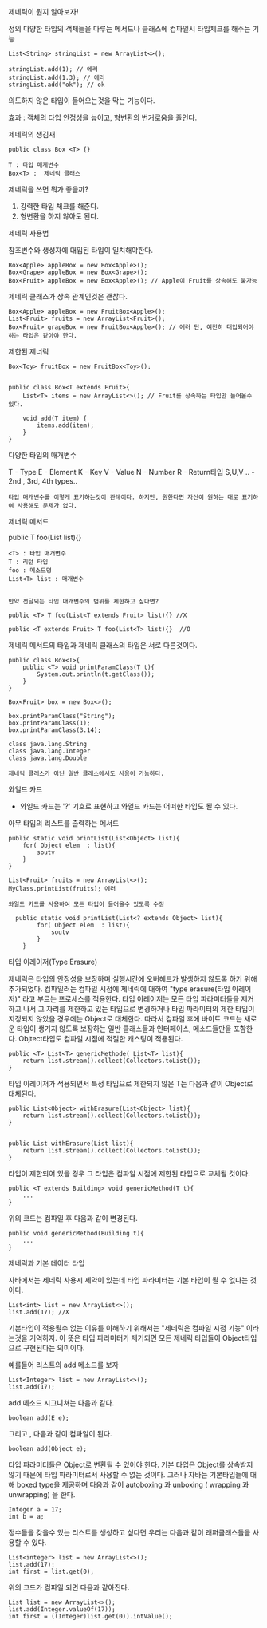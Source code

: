 제네릭이 뭔지 알아보자!

정의 다양한 타입의 객체들을 다루는 메서드나 클래스에 컴파일시 타입체크를 해주는 기능

    List<String> stringList = new ArrayList<>();

    stringList.add(1); // 에러
    stringList.add(1.3); // 에러
    stringList.add("ok"); // ok

의도하지 않은 타입이 들어오는것을 막는 기능이다.

효과 : 객체의 타입 안정성을 높이고, 형변환의 번거로움을 줄인다.

제네릭의 생김새
    
    public class Box <T> {}

    T : 타입 매게변수
    Box<T> :  제네릭 클래스


제네릭을 쓰면 뭐가 좋을까?

1. 강력한 타입 체크를 해준다.
2. 형변환을 하지 않아도 된다.


제네릭 사용법

참조변수와 생성자에 대입된 타입이 일치해야한다.

    Box<Apple> appleBox = new Box<Apple>();
    Box<Grape> appleBox = new Box<Grape>();
    Box<Fruit> appleBox = new Box<Apple>(); // Apple이 Fruit를 상속해도 불가능
  
제네릭 클래스가 상속 관계인것은 괜찮다.

    Box<Apple> appleBox = new FruitBox<Apple>();
    List<Fruit> fruits = new ArrayList<Fruit>();
    Box<Fruit> grapeBox = new FruitBox<Apple>(); // 에러 단, 여전히 대입되어야 하는 타입은 같아야 한다.
    
제한된 제너릭

    Box<Toy> fruitBox = new FruitBox<Toy>();


    public class Box<T extends Fruit>{
        List<T> items = new ArrayList<>(); // Fruit를 상속하는 타입만 들어올수 있다.
        
        void add(T item) {
            items.add(item);
        }
    }
    
    
다양한 타입의 매개변수


T - Type
E - Element
K - Key
V - Value
N - Number
R - Return타입
S,U,V .. - 2nd , 3rd, 4th types..

    타입 매개변수를 이렇게 표기하는것이 관례이다. 하지만, 원한다면 자신이 원하는 대로 표기하여 사용해도 문제가 없다.
    
제너릭 메서드

public <T> T foo(List<T> list){}

    <T> : 타입 매개변수
    T : 리턴 타입
    foo : 메소드명
    List<T> list : 매개변수
    
    
    만약 전달되는 타입 매개변수의 범위를 제한하고 싶다면?
    
    public <T> T foo(List<T extends Fruit> list){} //X
    
    public <T extends Fruit> T foo(List<T> list){}  //O

제네릭 메서드의 타입과 제네릭 클래스의 타입은 서로 다른것이다.

    public class Box<T>{
        public <T> void printParamClass(T t){
            System.out.println(t.getClass());
        }
    }
    
    Box<Fruit> box = new Box<>();
    
    box.printParamClass("String");
    box.printParamClass(1);
    box.printParamClass(3.14);
    
    class java.lang.String
    class java.lang.Integer
    class java.lang.Double
    
    제네릭 클래스가 아닌 일반 클래스에서도 사용이 가능하다.
    
와일드 카드

- 와일드 카드는 '?' 기호로 표현하고 와일드 카드는 어떠한 타입도 될 수 있다.

아무 타입의 리스트를 출력하는 메서드

    public static void printList(List<Object> list){
        for( Object elem  : list){
            soutv
        }
    } 
    
    List<Fruit> fruits = new ArrayList<>();
    MyClass.printList(fruits); 에러
    
    와일드 카드를 사용하여 모든 타입이 들어올수 있도록 수정
    
      public static void printList(List<? extends Object> list){
            for( Object elem  : list){
                soutv
            }
        } 
        
타입 이레이저(Type Erasure)

제네릭은 타입의 안정성을 보장하며 실행시간에 오버헤드가 발생하지 않도록 하기 위해 추가되었다.
컴파일러는 컴파일 시점에 제네릭에 대하여 "type erasure(타입 이레이저)" 라고 부르는 프로세스를 적용한다.
타입 이레이저는 모든 타입 파라미터들을 제거하고 나서 그 자리를 제한하고 있는 타입으로 변경하거나 타입 파라미터의 제한 타입이
지정되지 않았을 경우에는 Object로 대체한다. 따라서 컴파일 후에 바이트 코드는 새로운 타입이 생기지 않도록 보장하는 
일반 클래스들과 인터페이스, 메소드들만을 포함한다. Objtect타입도 컴파일 시점에 적절한 캐스팅이 적용된다.


    public <T> List<T> genericMethode( List<T> list){
        return list.stream().collect(Collectors.toList());
    }
    
타입 이레이저가 적용되면서 특정 타입으로 제한되지 않은 T는 다음과 같이 Object로 대체된다.
    
    public List<Object> withErasure(List<Object> list){
        return list.stream().collect(Collectors.toList());
    }
    
    
    public List withErasure(List list){
        return list.stream().collect(Collectors.toList());
    }
    
타입이 제한되어 있을 경우 그 타입은 컴파일 시점에 제한된 타입으로 교체될 것이다.

    public <T extends Building> void genericMethod(T t){
        ...
    }
    
위의 코드는 컴파일 후 다음과 같이 변경된다.

    public void genericMethod(Building t){
        ...
    }
    
제네릭과 기본 데이터 타입

자바에서는 제네릭 사용시 제약이 있는데 타입 파라미터는 기본 타입이 될 수 없다는 것이다.

    List<int> list = new ArrayList<>();
    list.add(17); //X
    
    
기본타입이 적용될수 없는 이유를 이해하기 위해서는 "제네릭은 컴파일 시점 기능" 이라는것을 기억하자.
이 뜻은 타입 파라미터가 제거되면 모든 제네릭 타입들이 Object타입으로 구현된다는 의미이다.

예를들어 리스트의 add 메소드를 보자

    List<Integer> list = new ArrayList<>();
    list.add(17);
    
add 메소드 시그니쳐는 다음과 같다.
    
    boolean add(E e);
    
그리고 , 다음과 같이 컴파일이 된다.

    boolean add(Object e);
    
타입 파라미터들은 Object로 변환될 수 있어야 한다. 기본 타입은 Object를 상속받지 않기 때문에 타입 파라미터로서
사용할 수 없는 것이다.
그러나 자바는 기본타입들에 대해 boxed type을 제공하며 다음과 같이 autoboxing 과 unboxing ( wrapping 과 unwrapping) 을 한다.

    Integer a = 17;
    int b = a;
    
정수들을 갖을수 있는 리스트를 생성하고 싶다면 우리는 다음과 같이 래퍼클래스들을 사용할 수 있다.

    List<integer> list = new ArrayList<>();
    list.add(17);
    int first = list.get(0);
    
위의 코드가 컴파일 되면 다음과 같아진다.

    List list = new ArrayList<>();
    list.add(Integer.valueOf(17));
    int first = ((Integer)list.get(0)).intValue();
    
